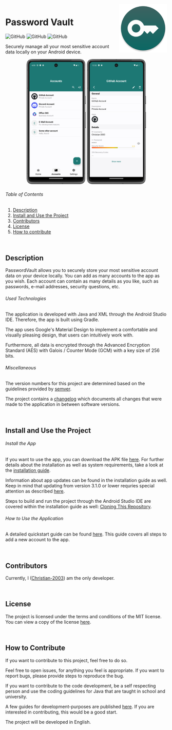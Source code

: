 <img src="docs/img/icon.png" height="150" align="right">

# Password Vault
![GitHub](https://img.shields.io/github/license/Christian-2003/password-vault?color=red)
![GitHub](https://img.shields.io/github/issues/Christian-2003/password-vault?color=purple)
![GitHub](https://img.shields.io/github/repo-size/Christian-2003/password-vault?color=blue)

Securely manage all your most sensitive account data locally on your Android device.

<div align="center">
    <img src="docs/img/preview_1.png" height="390">
    <img src="docs/img/preview_2.png" height="390">
</div>


###### Table of Contents
1. [Description](#description)
2. [Install and Use the Project](#install-and-use-the-project)
3. [Contributors](#contributors)
4. [License](#license)
5. [How to contribute](#how-to-contribute)

<br>

## Description
PasswordVault allows you to securely store your most sensitive account data on your device locally. You can add as many accounts to the app as you wish. Each account can contain as many details as you like, such as passwords, e-mail addresses, security questions, etc.

###### Used Technologies
The application is developed with Java and XML through the Android Studio IDE. Therefore, the app is built using Gradle.

The app uses Google's Material Design to implement a comfortable and visually pleasing design, that users can intuitively work with.

Furthermore, all data is encrypted through the Advanced Encryption Standard (AES) with Galois / Counter Mode (GCM) with a key size of 256 bits.

###### Miscellaneous
The version numbers for this project are determined based on the guidelines provided by [semver](https://semver.org/).

The project contains a [changelog](CHANGELOG.md) which documents all changes that were made to the application in between software versions.

<br>

## Install and Use the Project

###### Install the App
If you want to use the app, you can download the APK file [here](https://github.com/Christian-2003/password-vault/releases/latest). For further details about the installation as well as system requirements, take a look at the [installation guide](docs/manual/Install%20and%20Run%20the%20App.md).

Information about app updates can be found in the installation guide as well. Keep in mind that updating from version 3.1.0 or lower requries special attention as described [here](docs/manual/Update%20to%20Version%203.2.0.md).

Steps to build and run the project through the Android Studio IDE are covered within the installation guide as well: [Cloning This Repository](docs/manual/Install%20and%20Run%20the%20App.md#cloning-this-repository).

###### How to Use the Application
A detailed quickstart guide can be found [here](docs/manual/Quickstart%20Guide.md). This guide covers all steps to add a new account to the app.

<br>

## Contributors
Currently, I ([Christian-2003](https://github.com/Christian-2003)) am the only developer.

<br>

## License
The project is licensed under the terms and conditions of the MIT license. You can view a copy of the license [here](https://github.com/Christian-2003/password-vault/blob/master/LICENSE.txt).

<br>

## How to Contribute
If you want to contribute to this project, feel free to do so.

Feel free to open issues, for anything you feel is appropriate. If you want to report bugs, please provide steps to reproduce the bug.

If you want to contribute to the code development, be a self respecting person and use the coding guidelines for Java that are taught in school and university.

A few guides for development-purposes are published [here](docs/development/). If you are interested in contributing, this would be a good start.

The project will be developed in English.
